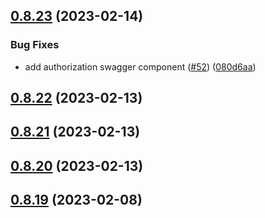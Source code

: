 ## [0.8.23](https://github.com/bcgov/nr-spar-backend/compare/v0.8.22...v0.8.23) (2023-02-14)


### Bug Fixes

* add authorization swagger component ([#52](https://github.com/bcgov/nr-spar-backend/issues/52)) ([080d6aa](https://github.com/bcgov/nr-spar-backend/commit/080d6aaeea95cffa8567bc7b67531e1afe2a38be))



## [0.8.22](https://github.com/bcgov/nr-spar-backend/compare/v0.8.21...v0.8.22) (2023-02-13)



## [0.8.21](https://github.com/bcgov/nr-spar-backend/compare/v0.8.20...v0.8.21) (2023-02-13)



## [0.8.20](https://github.com/bcgov/nr-spar-backend/compare/v0.8.19...v0.8.20) (2023-02-13)



## [0.8.19](https://github.com/bcgov/nr-spar-backend/compare/v0.8.18...v0.8.19) (2023-02-08)



